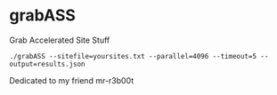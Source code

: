 # grabASS
Grab Accelerated Site Stuff
```
./grabASS --sitefile=yoursites.txt --parallel=4096 --timeout=5 --output=results.json
```
Dedicated to my friend mr-r3b00t
